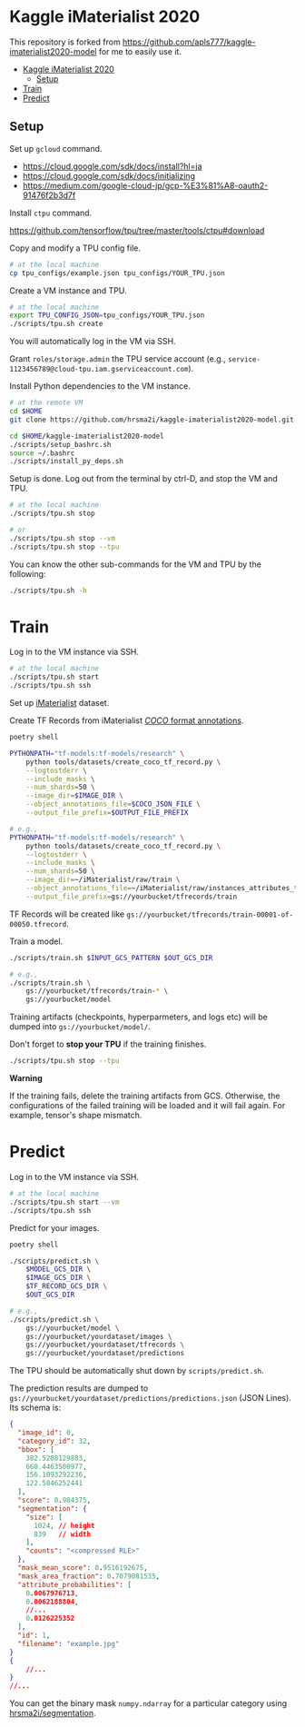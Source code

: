 # Kaggle iMaterialist 2020

This repository is forked from https://github.com/apls777/kaggle-imaterialist2020-model for me to easily use it.

<!-- TOC -->

- [Kaggle iMaterialist 2020](#kaggle-imaterialist-2020)
    - [Setup](#setup)
- [Train](#train)
- [Predict](#predict)

<!-- /TOC -->

## Setup

Set up `gcloud` command.

- https://cloud.google.com/sdk/docs/install?hl=ja
- https://cloud.google.com/sdk/docs/initializing
- https://medium.com/google-cloud-jp/gcp-%E3%81%A8-oauth2-91476f2b3d7f

Install `ctpu` command.

https://github.com/tensorflow/tpu/tree/master/tools/ctpu#download


Copy and modify a TPU config file.

```sh
# at the local machine
cp tpu_configs/example.json tpu_configs/YOUR_TPU.json
```


Create a VM instance and TPU.

```sh
# at the local machine
export TPU_CONFIG_JSON=tpu_configs/YOUR_TPU.json
./scripts/tpu.sh create
```

You will automatically log in the VM via SSH.

Grant `roles/storage.admin` the TPU service account (e.g., `service-1123456789@cloud-tpu.iam.gserviceaccount.com`).

Install Python dependencies to the VM instance.

```sh
# at the remote VM
cd $HOME
git clone https://github.com/hrsma2i/kaggle-imaterialist2020-model.git

cd $HOME/kaggle-imaterialist2020-model
./scripts/setup_bashrc.sh
source ~/.bashrc
./scripts/install_py_deps.sh
```

Setup is done. Log out from the terminal by ctrl-D, and stop the VM and TPU.

```bash
# at the local machine
./scripts/tpu.sh stop

# or
./scripts/tpu.sh stop --vm
./scripts/tpu.sh stop --tpu
```

You can know the other sub-commands for the VM and TPU by the following:

```sh
./scripts/tpu.sh -h
```


# Train

Log in to the VM instance via SSH.

```sh
# at the local machine
./scripts/tpu.sh start
./scripts/tpu.sh ssh
```

Set up [iMaterialist](https://github.com/hrsma2i/dataset-iMaterialist) dataset.

Create TF Records from iMaterialist [*COCO* format annotations](https://github.com/cvdfoundation/fashionpedia#annotations).

```sh
poetry shell

PYTHONPATH="tf-models:tf-models/research" \
    python tools/datasets/create_coco_tf_record.py \
    --logtostderr \
    --include_masks \
    --num_shards=50 \
    --image_dir=$IMAGE_DIR \
    --object_annotations_file=$COCO_JSON_FILE \
    --output_file_prefix=$OUTPUT_FILE_PREFIX

# e.g.,
PYTHONPATH="tf-models:tf-models/research" \
    python tools/datasets/create_coco_tf_record.py \
    --logtostderr \
    --include_masks \
    --num_shards=50 \
    --image_dir=~/iMaterialist/raw/train \
    --object_annotations_file=~/iMaterialist/raw/instances_attributes_train2020.json \
    --output_file_prefix=gs://yourbucket/tfrecords/train
```

TF Records will be created like `gs://yourbucket/tfrecords/train-00001-of-00050.tfrecord`.

Train a model.

```sh
./scripts/train.sh $INPUT_GCS_PATTERN $OUT_GCS_DIR

# e.g.,
./scripts/train.sh \
    gs://yourbucket/tfrecords/train-* \
    gs://yourbucket/model
```

Training artifacts (checkpoints, hyperparmeters, and logs etc) will be dumped into `gs://yourbucket/model/`.

Don't forget to **stop your TPU** if the training finishes.

```sh
./scripts/tpu.sh stop --tpu
```

**Warning**

If the training fails, delete the training artifacts from GCS. Otherwise, the configurations of the failed training will be loaded and it will fail again. For example, tensor's shape mismatch.

# Predict

Log in to the VM instance via SSH.

```sh
# at the local machine
./scripts/tpu.sh start --vm
./scripts/tpu.sh ssh
```


Predict for your images.

```sh
poetry shell

./scripts/predict.sh \
    $MODEL_GCS_DIR \
    $IMAGE_GCS_DIR \
    $TF_RECORD_GCS_DIR \
    $OUT_GCS_DIR

# e.g.,
./scripts/predict.sh \
    gs://yourbucket/model \
    gs://yourbucket/yourdataset/images \
    gs://yourbucket/yourdataset/tfrecords \
    gs://yourbucket/yourdataset/predictions
```

The TPU should be automatically shut down by `scripts/predict.sh`.

The prediction results are dumped to `gs://yourbucket/yourdataset/predictions/predictions.json` (JSON Lines).
Its schema is:

```json
{
  "image_id": 0,
  "category_id": 32,
  "bbox": [
    382.5208129883,
    660.4463500977,
    156.1093292236,
    122.5846252441
  ],
  "score": 0.984375,
  "segmentation": {
    "size": [
      1024, // height
      839   // width
    ],
    "counts": "<compressed RLE>"
  },
  "mask_mean_score": 0.9516192675,
  "mask_area_fraction": 0.7079081535,
  "attribute_probabilities": [
    0.0067976713,
    0.0062188804,
    //...
    0.0126225352
  ],
  "id": 1,
  "filename": "example.jpg"
}
{
    //...
}
//...
```

You can get the binary mask `numpy.ndarray` for a particular category using [hrsma2i/segmentation](https://github.com/hrsma2i/segmentation#coco-rle--numpyndarray).
